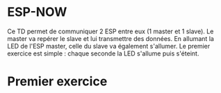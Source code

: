 # ESP-NOW
Ce TD permet de communiquer 2 ESP entre eux (1 master et 1 slave). Le master va repérer le slave et lui transmettre des données. En allumant la LED de l'ESP master, celle du slave va également s'allumer. Le premier exercice est simple : chaque seconde la LED s'allume puis s'éteint.
# Premier exercice
